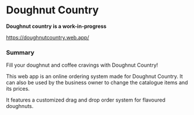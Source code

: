 # Doughnut Country

**Doughnut country is a work-in-progress**

https://doughnutcountry.web.app/

### Summary
Fill your doughnut and coffee cravings with Doughnut Country! 

This web app is an online ordering system made for Doughnut Country. It can also be used by the business owner to change the catalogue items and its prices. 

It features a customized drag and drop order system for flavoured doughnuts.
